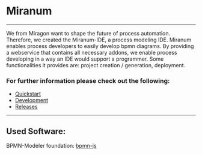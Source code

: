 # Miranum

<hr>

We from Miragon want to shape the future of process automation.
Therefore, we created the Miranum-IDE, a process modeling IDE.
Miranum enables process developers to easily develop bpmn diagrams.
By providing a webservice that contains all necessary addons, we enable process developing in a way an IDE would support a programmer.
Some functionalities it provides are:
project creation / generation,
deployment.

### For further information please check out the following:

- [Quickstart](quickstart.md)
- [Development](development.md)
- [Releases](releases.md)


<hr>

## Used Software:

BPMN-Modeler foundation: [bpmn-js](https://bpmn.io/toolkit/bpmn-js/)
